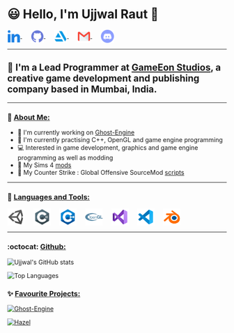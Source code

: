 # 😃 Hello, I'm Ujjwal Raut 👋

<p>
<a href="https://www.linkedin.com/in/ujjwal-raut-cybernethacker14/">
  <img align="center" alt="UjjwalRaut|LinkedIn" width="30px" src="images/linkedin.png"/>
</a>&nbsp;&nbsp;&nbsp;&nbsp;
<a href="https://github.com/CybernetHacker14/">
  <img align="center" alt="UjjwalRaut|GitHub" width="30px" src="images/github.png"/>
</a>&nbsp;&nbsp;&nbsp;&nbsp;
<a href="https://cybernethacker14.artstation.com/">
  <img align="center" alt="UjjwalRaut|ArtStation" width="30px" src="images/artstation.png"/>
</a>&nbsp;&nbsp;&nbsp;&nbsp;
<a href="mailto:ujjwalraut.14@gmail.com">
  <img align="center" alt="UjjwalRaut|Gmail" width="30px" src="images/gmail.png"/>
</a>&nbsp;&nbsp;&nbsp;&nbsp;
<img align="center" title="CybernetHacker14#1420" alt="UjjwalRaut|Discord" width="30px" src="images/discord.png"/>
<br/>

***

## 🏢 I'm a Lead Programmer at [GameEon Studios](https://gameeon.in/), a creative game development and publishing company based in Mumbai, India.

***

### 👔 <ins>About Me:</ins>

- 🔭 I'm currently working on [Ghost-Engine](https://github.com/CybernetHacker14/Ghost-Engine)
- 🌱 I'm currently practising C++, OpenGL and game engine programming
- 💻 Interested in game development, graphics and game engine programming as well as modding
- 🔷 My Sims 4 [mods](https://modthesims.info/m/8469309)
- 🔫 My Counter Strike : Global Offensive SourceMod [scripts](https://github.com/CybernetHacker14/SourceScripts)

***

### 🔧 <ins>Languages and Tools:</ins>

<img align="center" alt="UjjwalRaut|Unity" width="40px" src="images/unity.png"/>&nbsp;&nbsp;&nbsp;&nbsp;
<img align="center" alt="UjjwalRaut|C#" width="40px" src="images/csharp.png"/>&nbsp;&nbsp;&nbsp;&nbsp;
<img align="center" alt="UjjwalRaut|C++" width="40px" src="images/c++.png"/>&nbsp;&nbsp;&nbsp;&nbsp;
<img align="center" alt="UjjwalRaut|OpenGL" width="40px" src="images/opengl.png"/>&nbsp;&nbsp;&nbsp;&nbsp;
<img align="center" alt="UjjwalRaut|VS" width="40px" src="images/visualstudio.png"/>&nbsp;&nbsp;&nbsp;&nbsp;
<img align="center" alt="UjjwalRaut|VSCode" width="40px" src="images/vscode.png"/>&nbsp;&nbsp;&nbsp;&nbsp;
<img align="center" alt="UjjwalRaut|Blender" width="40px" src="images/blender.png"/>&nbsp;&nbsp;&nbsp;&nbsp;

***

### :octocat: <ins>Github:</ins>

![Ujjwal's GitHub stats](https://github-readme-stats.cybernethacker14.vercel.app/api?username=CybernetHacker14&show_icons=true&count_private=true&theme=radical)

![Top Languages](https://github-readme-stats.cybernethacker14.vercel.app/api/top-langs/?username=CybernetHacker14&layout=compact&theme=radical)

### ✨ <ins>Favourite Projects:</ins>

[![Ghost-Engine](https://github-readme-stats.cybernethacker14.vercel.app/api/pin/?username=CybernetHacker14&repo=Ghost-Engine&theme=radical)](https://github.com/CybernetHacker14/Ghost-Engine) 

[![Hazel](https://github-readme-stats.cybernethacker14.vercel.app/api/pin/?username=CybernetHacker14&repo=Hazel&theme=radical)](https://github.com/CybernetHacker14/Hazel)